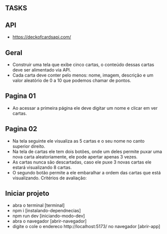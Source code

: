 ## TASKS

## API

- https://deckofcardsapi.com/

## Geral

- Construir uma tela que exibe cinco cartas, o conteúdo dessas cartas deve ser alimentado via API.
- Cada carta deve conter pelo menos: nome, imagem, descrição e um valor aleatório de 0 a 10 que podemos chamar de pontos.

## Pagina 01

- Ao acessar a primeira página ele deve digitar um nome e clicar em ver cartas.

## Pagina 02

- Na tela seguinte ele visualiza as 5 cartas e o seu nome no canto superior direito.
- Na tela de cartas ele tem dois botões, onde um deles permite puxar uma nova carta aleatoriamente, ele pode apertar apenas 3 vezes.
- As cartas nunca são descartadas, caso ele puxe 3 novas cartas ele estará visualizando 8 cartas.
- O segundo botão permite a ele embaralhar a ordem das cartas que está visualizando.
  Critérios de avaliação:

## Iniciar projeto

- abra o terminal [terminal]
- npm i [instalando-dependnecias]
- npm run dev [iniciando-modo-dev]
- abra o navegador [abrir-navegador]
- digite o cole o endereco http://localhost:5173/ no navegador [abrir-app]
